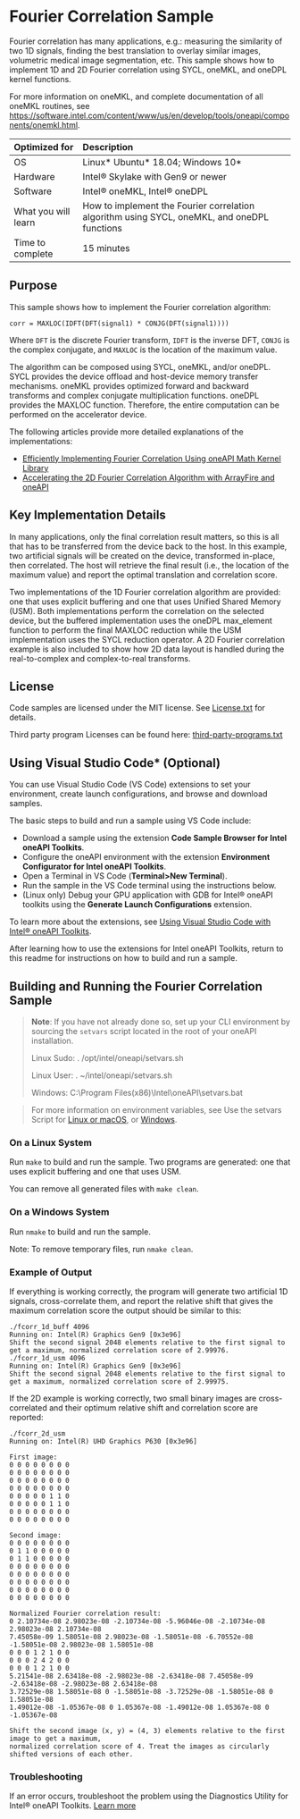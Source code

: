 # Fourier Correlation Sample
Fourier correlation has many applications, e.g.: measuring the similarity of two 1D signals, finding the best translation to overlay similar images, volumetric medical image segmentation, etc. This sample shows how to implement 1D and 2D Fourier correlation using SYCL, oneMKL, and oneDPL kernel functions.

For more information on oneMKL, and complete documentation of all oneMKL routines, see https://software.intel.com/content/www/us/en/develop/tools/oneapi/components/onemkl.html.

| Optimized for       | Description
|:---                 |:---
| OS                  | Linux* Ubuntu* 18.04; Windows 10*
| Hardware            | Intel&reg; Skylake with Gen9 or newer
| Software            | Intel&reg; oneMKL, Intel&reg; oneDPL
| What you will learn | How to implement the Fourier correlation algorithm using SYCL, oneMKL, and oneDPL functions
| Time to complete    | 15 minutes

## Purpose
This sample shows how to implement the Fourier correlation algorithm:

    corr = MAXLOC(IDFT(DFT(signal1) * CONJG(DFT(signal1))))

Where ``DFT`` is the discrete Fourier transform, ``IDFT`` is the inverse DFT, ``CONJG`` is the complex conjugate, and ``MAXLOC`` is the location of the maximum value.

The algorithm can be composed using SYCL, oneMKL, and/or oneDPL. SYCL provides the device offload and host-device memory transfer mechanisms. oneMKL provides optimized forward and backward transforms and complex conjugate multiplication functions. oneDPL provides the MAXLOC function. Therefore, the entire computation can be performed on the accelerator device.

The following articles provide more detailed explanations of the implementations:

 - [Efficiently Implementing Fourier Correlation Using oneAPI Math Kernel Library](https://www.intel.com/content/www/us/en/docs/oneapi/optimization-guide-gpu/2023-1/efficiently-implementing-fourier-correlation-using.html)
 - [Accelerating the 2D Fourier Correlation Algorithm with ArrayFire and oneAPI](https://www.intel.com/content/www/us/en/developer/articles/technical/accelerate-2d-fourier-correlation-algorithm.html)

## Key Implementation Details
In many applications, only the final correlation result matters, so this is all that has to be transferred from the device back to the host. In this example, two artificial signals will be created on the device, transformed in-place, then correlated. The host will retrieve the final result (i.e., the location of the maximum value) and report the optimal translation and correlation score.

Two implementations of the 1D Fourier correlation algorithm are provided: one that uses explicit buffering and one that uses Unified Shared Memory (USM). Both implementations perform the correlation on the selected device, but the buffered implementation uses the oneDPL max_element function to perform the final MAXLOC reduction while the USM implementation uses the SYCL reduction operator. A 2D Fourier correlation example is also included to show how 2D data layout is handled during the real-to-complex and complex-to-real transforms.

## License
Code samples are licensed under the MIT license. See [License.txt](https://github.com/oneapi-src/oneAPI-samples/blob/master/License.txt) for details.

Third party program Licenses can be found here: [third-party-programs.txt](https://github.com/oneapi-src/oneAPI-samples/blob/master/third-party-programs.txt)

## Using Visual Studio Code* (Optional)

You can use Visual Studio Code (VS Code) extensions to set your environment, create launch configurations,
and browse and download samples.

The basic steps to build and run a sample using VS Code include:
 - Download a sample using the extension **Code Sample Browser for Intel oneAPI Toolkits**.
 - Configure the oneAPI environment with the extension **Environment Configurator for Intel oneAPI Toolkits**.
 - Open a Terminal in VS Code (**Terminal>New Terminal**).
 - Run the sample in the VS Code terminal using the instructions below.
 - (Linux only) Debug your GPU application with GDB for Intel® oneAPI toolkits using the **Generate Launch Configurations** extension.

To learn more about the extensions, see
[Using Visual Studio Code with Intel® oneAPI Toolkits](https://www.intel.com/content/www/us/en/develop/documentation/using-vs-code-with-intel-oneapi/top.html).

After learning how to use the extensions for Intel oneAPI Toolkits, return to this readme for instructions on how to build and run a sample.

## Building and Running the Fourier Correlation Sample

> **Note**: If you have not already done so, set up your CLI
> environment by sourcing  the `setvars` script located in
> the root of your oneAPI installation.
>
> Linux Sudo: . /opt/intel/oneapi/setvars.sh
>
> Linux User: . ~/intel/oneapi/setvars.sh
>
> Windows: C:\Program Files(x86)\Intel\oneAPI\setvars.bat
>

>For more information on environment variables, see Use the setvars Script for [Linux or macOS](https://www.intel.com/content/www/us/en/docs/oneapi/programming-guide/2023-1/use-the-setvars-script-with-linux-or-macos.html), or [Windows](https://www.intel.com/content/www/us/en/docs/oneapi/programming-guide/2023-1/use-the-setvars-script-with-windows.html).


### On a Linux System
Run `make` to build and run the sample. Two programs are generated: one that uses explicit buffering and one that uses USM.

You can remove all generated files with `make clean`.

### On a Windows System
Run `nmake` to build and run the sample.

Note: To remove temporary files, run `nmake clean`.

### Example of Output
If everything is working correctly, the program will generate two artificial 1D signals, cross-correlate them, and report the relative shift that gives the maximum correlation score the output should be similar to this:
```
./fcorr_1d_buff 4096
Running on: Intel(R) Graphics Gen9 [0x3e96]
Shift the second signal 2048 elements relative to the first signal to get a maximum, normalized correlation score of 2.99976.
./fcorr_1d_usm 4096
Running on: Intel(R) Graphics Gen9 [0x3e96]
Shift the second signal 2048 elements relative to the first signal to get a maximum, normalized correlation score of 2.99975.
```
If the 2D example is working correctly, two small binary images are cross-correlated and their optimum relative shift and correlation score are reported:
```
./fcorr_2d_usm
Running on: Intel(R) UHD Graphics P630 [0x3e96]

First image:
0 0 0 0 0 0 0 0
0 0 0 0 0 0 0 0
0 0 0 0 0 0 0 0
0 0 0 0 0 0 0 0
0 0 0 0 0 1 1 0
0 0 0 0 0 1 1 0
0 0 0 0 0 0 0 0
0 0 0 0 0 0 0 0

Second image:
0 0 0 0 0 0 0 0
0 1 1 0 0 0 0 0
0 1 1 0 0 0 0 0
0 0 0 0 0 0 0 0
0 0 0 0 0 0 0 0
0 0 0 0 0 0 0 0
0 0 0 0 0 0 0 0
0 0 0 0 0 0 0 0

Normalized Fourier correlation result:
0 2.10734e-08 2.98023e-08 -2.10734e-08 -5.96046e-08 -2.10734e-08 2.98023e-08 2.10734e-08
7.45058e-09 1.58051e-08 2.98023e-08 -1.58051e-08 -6.70552e-08 -1.58051e-08 2.98023e-08 1.58051e-08
0 0 0 1 2 1 0 0
0 0 0 2 4 2 0 0
0 0 0 1 2 1 0 0
5.21541e-08 2.63418e-08 -2.98023e-08 -2.63418e-08 7.45058e-09 -2.63418e-08 -2.98023e-08 2.63418e-08
3.72529e-08 1.58051e-08 0 -1.58051e-08 -3.72529e-08 -1.58051e-08 0 1.58051e-08
1.49012e-08 -1.05367e-08 0 1.05367e-08 -1.49012e-08 1.05367e-08 0 -1.05367e-08

Shift the second image (x, y) = (4, 3) elements relative to the first image to get a maximum,
normalized correlation score of 4. Treat the images as circularly shifted versions of each other.
```

### Troubleshooting
If an error occurs, troubleshoot the problem using the Diagnostics Utility for Intel® oneAPI Toolkits.
[Learn more](https://www.intel.com/content/www/us/en/docs/oneapi/user-guide-diagnostic-utility/2023-1/overview.html)
